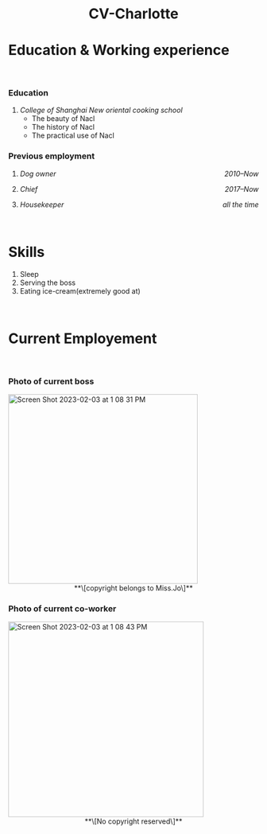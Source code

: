 
<h1 align="center">
CV-Charlotte
</h1>

# Education & Working experience

<br>

### Education

1.  *College of Shanghai New oriental cooking school*
    - The beauty of Nacl
    - The history of Nacl
    - The practical use of Nacl

### Previous employment

1.  *Dog owner* <span style="float:right">*2010–Now*</span>

2.  *Chief* <span style="float:right">*2017–Now*</span>

3.  *Housekeeper* <span style="float:right">*all the time*</span>

<br>

# Skills

1.  Sleep
2.  Serving the boss
3.  Eating ice-cream(extremely good at)

<br>

# Current Employement

<br>

### Photo of current boss

<img width="381" alt="Screen Shot 2023-02-03 at 1 08 31 PM" src="https://user-images.githubusercontent.com/123609913/216688355-8621afd2-9f87-4c0d-930d-b08d01c7ae52.png">

<center>
**\[copyright belongs to Miss.Jo\]**
</center>

### Photo of current co-worker

<img width="393" alt="Screen Shot 2023-02-03 at 1 08 43 PM" src="https://user-images.githubusercontent.com/123609913/216688342-cdecd105-bbe7-4353-990c-c334c7e75ba0.png">

<center>
**\[No copyright reserved\]**
</center>
